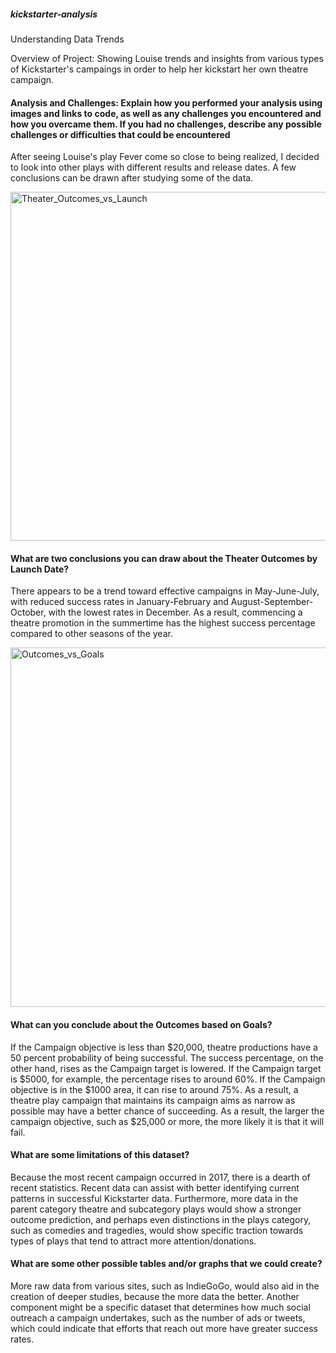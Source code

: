 ##### kickstarter-analysis
Understanding Data Trends

Overview of Project: Showing Louise trends and insights from various types of Kickstarter's campaings in order to help her kickstart her own theatre campaign.


#### Analysis and Challenges: Explain how you performed your analysis using images and links to code, as well as any challenges you encountered and how you overcame them. If you had no challenges, describe any possible challenges or difficulties that could be encountered

After seeing Louise's play Fever come so close to being realized, I decided to look into other plays with different results and release dates. A few conclusions can be drawn after studying some of the data.


<img width="558" alt="Theater_Outcomes_vs_Launch" src="https://user-images.githubusercontent.com/93852380/141906175-852b60f3-f9e7-4926-9121-d6d70e419590.png">

#### What are two conclusions you can draw about the Theater Outcomes by Launch Date?

There appears to be a trend toward effective campaigns in May-June-July, with reduced success rates in January-February and August-September-October, with the lowest rates in December. As a result, commencing a theatre promotion in the summertime has the highest success percentage compared to other seasons of the year.


<img width="575" alt="Outcomes_vs_Goals" src="https://user-images.githubusercontent.com/93852380/141908200-d0bae311-2e64-4364-be05-ca583030e3a6.png">

#### What can you conclude about the Outcomes based on Goals?

If the Campaign objective is less than $20,000, theatre productions have a 50 percent probability of being successful. The success percentage, on the other hand, rises as the Campaign target is lowered. If the Campaign target is $5000, for example, the percentage rises to around 60%. If the Campaign objective is in the $1000 area, it can rise to around 75%. As a result, a theatre play campaign that maintains its campaign aims as narrow as possible may have a better chance of succeeding. As a result, the larger the campaign objective, such as $25,000 or more, the more likely it is that it will fail.


#### What are some limitations of this dataset?

Because the most recent campaign occurred in 2017, there is a dearth of recent statistics. Recent data can assist with better identifying current patterns in successful Kickstarter data. Furthermore, more data in the parent category theatre and subcategory plays would show a stronger outcome prediction, and perhaps even distinctions in the plays category, such as comedies and tragedies, would show specific traction towards types of plays that tend to attract more attention/donations.

#### What are some other possible tables and/or graphs that we could create?

More raw data from various sites, such as IndieGoGo, would also aid in the creation of deeper studies, because the more data the better. Another component might be a specific dataset that determines how much social outreach a campaign undertakes, such as the number of ads or tweets, which could indicate that efforts that reach out more have greater success rates.








